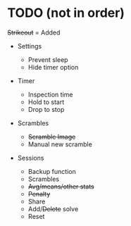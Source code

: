 TODO (not in order)
=========
~~Strikeout~~ = Added

- Settings
    - Prevent sleep
    - Hide timer option

- Timer
    - Inspection time
    - Hold to start
    - Drop to stop

- Scrambles
    - ~~Scramble Image~~
    - Manual new scramble

- Sessions
    - Backup function
    - Scrambles
    - ~~Avg/means/other stats~~
    - ~~Penalty~~
    - Share
    - Add/~~Delete~~ solve
    - Reset

